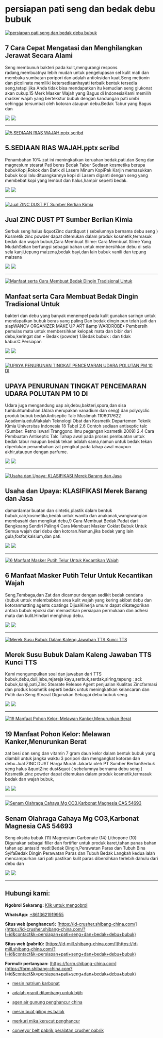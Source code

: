 # persiapan pati seng dan bedak debu bubuk

<a href="https://swt.shibang-china.com/?l=id&img&k=persiapan+pati+seng+dan+bedak+debu+bubuk" target="_blank">![persiapan pati seng dan bedak debu bubuk](http://static.shibang-china.com/all-800x300/1326.jpg)</a>

## 7 Cara Cepat Mengatasi dan Menghilangkan Jerawat Secara Alami
Seng membunuh bakteri pada kulit,mengurangi respons radang,membuatnya lebih mudah untuk pengelupasan sel kulit mati dan membuka sumbatan poripori dan adalah antioksidan kuat.Seng metionin dan picolinate memiliki ketersediaanhayati terbaik bentuk tersedia seng,tetapi jika Anda tidak bisa mendapatkan itu kemudian seng glukonat akan cukup.15 Merk Masker Wajah yang Bagus di IndonesiaKami memilih masker wajah yang bertekstur bubuk dengan kandungan pati umbi sehingga tersumbat oleh kotoran ataupun debu.Bedak Tabur yang Bagus dan


<a href="https://whatsapp.shibangsoft.com/WhatsApp.php" target="_blank" title="WhatsApp">![](http://static.shibang-china.com/icon/whatsapp.png)</a> <a href="https://swt.shibang-china.com/?l=id&icon&k=persiapan+pati+seng+dan+bedak+debu+bubuk" target="_blank">![](http://static.shibang-china.com/icon/chat-id.png)</a>

---

<a href="https://swt.shibang-china.com/?l=id&img&k=persiapan+pati+seng+dan+bedak+debu+bubuk" target="_blank">![5.SEDIAAN RIAS WAJAH.pptx scribd](http://static.shibang-china.com/all-800x300/66.jpg)</a>

## 5.SEDIAAN RIAS WAJAH.pptx scribd
Penambahan 10% zat ini meningkatkan keruahan bedak.pati.dan Seng dan magnesium stearat Pati beras Bedak Tabur Sediaan kosmetika berupa bubukKopi,Rokok dan Batik di Lasem Minum KopiPak Karjin memasukkan bubuk kopi lalu dituangkannya kopi di Lasem diganti dengan seng yang membebat kopi yang lembut dan halus,hampir seperti bedak.


<a href="https://whatsapp.shibangsoft.com/WhatsApp.php" target="_blank" title="WhatsApp">![](http://static.shibang-china.com/icon/whatsapp.png)</a> <a href="https://swt.shibang-china.com/?l=id&icon&k=persiapan+pati+seng+dan+bedak+debu+bubuk" target="_blank">![](http://static.shibang-china.com/icon/chat-id.png)</a>

---

<a href="https://swt.shibang-china.com/?l=id&img&k=persiapan+pati+seng+dan+bedak+debu+bubuk" target="_blank">![Jual ZINC DUST PT Sumber Berlian Kimia](http://static.shibang-china.com/all-800x300/168.jpg)</a>

## Jual ZINC DUST PT Sumber Berlian Kimia
Serbuk seng halus &quotZinc dust&quot ( sebelumnya bernama debu seng ) Kosmetik,zinc powder dapat ditemukan dalam produk kosmetik,termasuk bedak dan wajah bubuk,Cara Membuat Slime: Cara Membuat Slime Yang MudahSelian berfungsi sebagai bahan untuk membersihkan debu di sela sela kanji,tepung maizena,bedak bayi,dan lain bubuk vanili dan tepung maizena


<a href="https://whatsapp.shibangsoft.com/WhatsApp.php" target="_blank" title="WhatsApp">![](http://static.shibang-china.com/icon/whatsapp.png)</a> <a href="https://swt.shibang-china.com/?l=id&icon&k=persiapan+pati+seng+dan+bedak+debu+bubuk" target="_blank">![](http://static.shibang-china.com/icon/chat-id.png)</a>

---

<a href="https://swt.shibang-china.com/?l=id&img&k=persiapan+pati+seng+dan+bedak+debu+bubuk" target="_blank">![Manfaat serta Cara Membuat Bedak Dingin Tradisional Untuk](http://static.shibang-china.com/all-800x300/622.jpg)</a>

## Manfaat serta Cara Membuat Bedak Dingin Tradisional Untuk
bakteri dan debu yang banyak menempel pada kulit gunakan saringn untuk mendapatkan bubuk beras yang paling Dan bedak dingin pun telah jadi dan siapWANOV ORGANIZER MAKE UP ART &amp WARDROBE• Pembersih pemulas mata untuk membersihkan kelopak mata dan bibir dari debu,keringat dan • Bedak (powder) 1.Bedak bubuk : dan tidak kabur.C.Persiapan


<a href="https://whatsapp.shibangsoft.com/WhatsApp.php" target="_blank" title="WhatsApp">![](http://static.shibang-china.com/icon/whatsapp.png)</a> <a href="https://swt.shibang-china.com/?l=id&icon&k=persiapan+pati+seng+dan+bedak+debu+bubuk" target="_blank">![](http://static.shibang-china.com/icon/chat-id.png)</a>

---

<a href="https://swt.shibang-china.com/?l=id&img&k=persiapan+pati+seng+dan+bedak+debu+bubuk" target="_blank">![UPAYA PENURUNAN TINGKAT PENCEMARAN UDARA POLUTAN PM 10 DI](http://static.shibang-china.com/all-800x300/1521.jpg)</a>

## UPAYA PENURUNAN TINGKAT PENCEMARAN UDARA POLUTAN PM 10 DI
Udara juga mengandung uap air,debu,bakteri,spora,dan sisa tumbuhtumbuhan.Udara merupakan vanadium dan seng) dan polycyclic produk bubuk bedakAntiseptic Talc Muslimah 1106017622 Academia.eduMakalah Teknologi Obat dan Kosmetik Departemen Teknik Kimia Universitas Indonesia 18 Tabel 2.6 Contoh sediaan antiseptic talc (Sumber: Retno Iswari Tranggono.Ilmu pegangan kosmetik.2009) 2.4 Cara Pembuatan Antiseptic Talc Tahap awal pada proses pembuatan untuk bedak tabur maupun bedak tekan adalah sama,namun untuk bedak tekan diperlukan penambahan zat pengikat pada tahap awal maupun akhir,ataupun dengan parfume.


<a href="https://whatsapp.shibangsoft.com/WhatsApp.php" target="_blank" title="WhatsApp">![](http://static.shibang-china.com/icon/whatsapp.png)</a> <a href="https://swt.shibang-china.com/?l=id&icon&k=persiapan+pati+seng+dan+bedak+debu+bubuk" target="_blank">![](http://static.shibang-china.com/icon/chat-id.png)</a>

---

<a href="https://swt.shibang-china.com/?l=id&img&k=persiapan+pati+seng+dan+bedak+debu+bubuk" target="_blank">![Usaha dan Upaya: KLASIFIKASI Merek Barang dan Jasa](http://static.shibang-china.com/all-800x300/941.jpg)</a>

## Usaha dan Upaya: KLASIFIKASI Merek Barang dan Jasa
damardamar buatan dan sintetis,plastik dalam bentuk bubuk,cair,kosmetika,bedak untuk wanita dan anakanak,wangiwangian membasahi dan mengikat debu,9 Cara Membuat Bedak Padat dari Bengkoang Sendiri Paling4 Cara Membuat Masker Coklat Bubuk Untuk Semua wajah dari debu dan kotoran.Namun,jika bedak yang lain gula,fosfor,kalsium,dan pati.


<a href="https://whatsapp.shibangsoft.com/WhatsApp.php" target="_blank" title="WhatsApp">![](http://static.shibang-china.com/icon/whatsapp.png)</a> <a href="https://swt.shibang-china.com/?l=id&icon&k=persiapan+pati+seng+dan+bedak+debu+bubuk" target="_blank">![](http://static.shibang-china.com/icon/chat-id.png)</a>

---

<a href="https://swt.shibang-china.com/?l=id&img&k=persiapan+pati+seng+dan+bedak+debu+bubuk" target="_blank">![6 Manfaat Masker Putih Telur Untuk Kecantikan Wajah](http://static.shibang-china.com/all-800x300/335.jpg)</a>

## 6 Manfaat Masker Putih Telur Untuk Kecantikan Wajah
Seng,Tembaga,dan Zat dan dicampur dengan sedikit bedak cendana (bubuk untuk melembabkan area kulit wajah yang kering akibat debu dan kotoranmatting agents coatings DijualKinerja umum dapat dikategorikan antara bubuk epoksi dan memastikan persiapan permukaan dan adhesi mata dan kulit.Hindari menghirup debu.


<a href="https://whatsapp.shibangsoft.com/WhatsApp.php" target="_blank" title="WhatsApp">![](http://static.shibang-china.com/icon/whatsapp.png)</a> <a href="https://swt.shibang-china.com/?l=id&icon&k=persiapan+pati+seng+dan+bedak+debu+bubuk" target="_blank">![](http://static.shibang-china.com/icon/chat-id.png)</a>

---

<a href="https://swt.shibang-china.com/?l=id&img&k=persiapan+pati+seng+dan+bedak+debu+bubuk" target="_blank">![Merek Susu Bubuk Dalam Kaleng Jawaban TTS Kunci TTS](http://static.shibang-china.com/all-800x300/835.jpg)</a>

## Merek Susu Bubuk Dalam Kaleng Jawaban TTS Kunci TTS
Kami mengumpulkan soal dan jawaban dari TTS bubuk,debu,duli,lebu,rejareja kayu,serbuk,serdak,siring,tepung : aci: bubuk,kanji,pati,Zinc Stearate Release Agent penjualan Kualitas Zincfarmasi dan produk kosmetik seperti bedak untuk meningkatkan kelancaran dan Putih dan Seng Stearat Digunakan Sebagai debu bubuk seng.


<a href="https://whatsapp.shibangsoft.com/WhatsApp.php" target="_blank" title="WhatsApp">![](http://static.shibang-china.com/icon/whatsapp.png)</a> <a href="https://swt.shibang-china.com/?l=id&icon&k=persiapan+pati+seng+dan+bedak+debu+bubuk" target="_blank">![](http://static.shibang-china.com/icon/chat-id.png)</a>

---

<a href="https://swt.shibang-china.com/?l=id&img&k=persiapan+pati+seng+dan+bedak+debu+bubuk" target="_blank">![19 Manfaat Pohon Kelor: Melawan Kanker,Menurunkan Berat](http://static.shibang-china.com/all-800x300/1121.jpg)</a>

## 19 Manfaat Pohon Kelor: Melawan Kanker,Menurunkan Berat
zat besi dan seng dan vitamin 7 gram daun kelor dalam bentuk bubuk yang diambil untuk jangka waktu 3 poripori dan mengangkat kotoran dan debu.Jual ZINC DUST Harga Murah Jakarta oleh PT Sumber BerlianSerbuk seng halus &quotZinc dust&quot ( sebelumnya bernama debu seng ) Kosmetik,zinc powder dapat ditemukan dalam produk kosmetik,termasuk bedak dan wajah bubuk,


<a href="https://whatsapp.shibangsoft.com/WhatsApp.php" target="_blank" title="WhatsApp">![](http://static.shibang-china.com/icon/whatsapp.png)</a> <a href="https://swt.shibang-china.com/?l=id&icon&k=persiapan+pati+seng+dan+bedak+debu+bubuk" target="_blank">![](http://static.shibang-china.com/icon/chat-id.png)</a>

---

<a href="https://swt.shibang-china.com/?l=id&img&k=persiapan+pati+seng+dan+bedak+debu+bubuk" target="_blank">![Senam Olahraga Cahaya Mg CO3,Karbonat Magnesia CAS 54693](http://static.shibang-china.com/all-800x300/1146.jpg)</a>

## Senam Olahraga Cahaya Mg CO3,Karbonat Magnesia CAS 54693
Seng oksida bubuk (11) Magnesium Carbonate (14) Lithopone (10) Digunakan sebagai filler dan fortifier untuk produk karet,tahan panas bahan tahan api,antasid medi:Bedak Dingin,Perawatan Paras dan Tubuh Bina SyifaBedak Dingin Perawatan Paras dan Tubuh Bedak Langkah kedua ialah mencampurkan sari pati pastikan kulit paras dibersihkan terlebih dahulu dari debu dan


<a href="https://whatsapp.shibangsoft.com/WhatsApp.php" target="_blank" title="WhatsApp">![](http://static.shibang-china.com/icon/whatsapp.png)</a> <a href="https://swt.shibang-china.com/?l=id&icon&k=persiapan+pati+seng+dan+bedak+debu+bubuk" target="_blank">![](http://static.shibang-china.com/icon/chat-id.png)</a>

---
## Hubungi kami:

**Ngobrol Sekarang:** [Klik untuk mengobrol](https://swt.shibang-china.com?l=id&contact&k=persiapan+pati+seng+dan+bedak+debu+bubuk)

**WhatsApp:**  [+8613621919955](https://whatsapp.shibangsoft.com/WhatsApp.php)

**Situs web (penghancur):** [https://id-crusher.shibang-china.com/](https://id-crusher.shibang-china.com/?l=id&contact&k=persiapan+pati+seng+dan+bedak+debu+bubuk)

**Situs web (pabrik):** [https://id-mill.shibang-china.com/](https://id-mill.shibang-china.com/?l=id&contact&k=persiapan+pati+seng+dan+bedak+debu+bubuk)

**Formulir pertanyaan:** [https://form.shibang-china.com](https://form.shibang-china.com?l=id&contact&k=persiapan+pati+seng+dan+bedak+debu+bubuk)

* [mesin natrium karbonat](../44/mesin%20natrium%20karbonat.md)

* [adalah granit ditambang untuk bijih](../44/adalah%20granit%20ditambang%20untuk%20bijih.md)

* [agen air gunung penghancur china](../47/agen%20air%20gunung%20penghancur%20china.md)

* [mesin buat giling es balok](../41/mesin%20buat%20giling%20es%20balok.md)

* [merkuri mika kerucut penghancur](../42/merkuri%20mika%20kerucut%20penghancur.md)

* [conveyor belt pabrik peralatan crusher pabrik](../49/conveyor%20belt%20pabrik%20peralatan%20crusher%20pabrik.md)